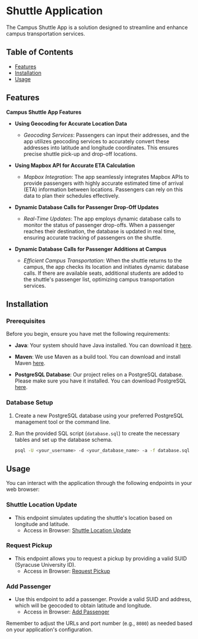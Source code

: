 # Shuttle Application 

The Campus Shuttle App is a solution designed to streamline and enhance campus transportation services. 

## Table of Contents

- [Features](#features)
- [Installation](#installation)
- [Usage](#usage)



## Features

**Campus Shuttle App Features**

- **Using Geocoding for Accurate Location Data**
    - *Geocoding Services*: Passengers can input their addresses, and the app utilizes geocoding services to accurately convert these addresses into latitude and longitude coordinates. This ensures precise shuttle pick-up and drop-off locations.

- **Using Mapbox API for Accurate ETA Calculation**
    - *Mapbox Integration*: The app seamlessly integrates Mapbox APIs to provide passengers with highly accurate estimated time of arrival (ETA) information between locations. Passengers can rely on this data to plan their schedules effectively.

- **Dynamic Database Calls for Passenger Drop-Off Updates**
    - *Real-Time Updates*: The app employs dynamic database calls to monitor the status of passenger drop-offs. When a passenger reaches their destination, the database is updated in real time, ensuring accurate tracking of passengers on the shuttle.

- **Dynamic Database Calls for Passenger Additions at Campus**
    - *Efficient Campus Transportation*: When the shuttle returns to the campus, the app checks its location and initiates dynamic database calls. If there are available seats, additional students are added to the shuttle's passenger list, optimizing campus transportation services.


## Installation

### Prerequisites

Before you begin, ensure you have met the following requirements:

- **Java**: Your system should have Java installed. You can download it [here](https://www.oracle.com/java/technologies/javase-downloads.html).

- **Maven**: We use Maven as a build tool. You can download and install Maven [here](https://maven.apache.org/download.cgi).

- **PostgreSQL Database**: Our project relies on a PostgreSQL database. Please make sure you have it installed. You can download PostgreSQL [here](https://www.postgresql.org/download/).

### Database Setup

1. Create a new PostgreSQL database using your preferred PostgreSQL management tool or the command line.

2. Run the provided SQL script (`database.sql`) to create the necessary tables and set up the database schema.

   ```bash
   psql -U <your_username> -d <your_database_name> -a -f database.sql


## Usage

You can interact with the application through the following endpoints in your web browser:

### Shuttle Location Update
- This endpoint simulates updating the shuttle's location based on longitude and latitude.
    - Access in Browser: [Shuttle Location Update](http://localhost:8080/shuttleLocation?longitude=-76.13133627075227&latitude=43.03789557301325)

### Request Pickup
- This endpoint allows you to request a pickup by providing a valid SUID (Syracuse University ID).
    - Access in Browser: [Request Pickup](http://localhost:8080/requestPickup?suid=123456)

### Add Passenger
- Use this endpoint to add a passenger. Provide a valid SUID and address, which will be geocoded to obtain latitude and longitude.
    - Access in Browser: [Add Passenger](http://localhost:8080/addPassenger?suid=123451&address=%22415%20Clarendon%20St,%20syracuse,New%20York,%2013210)

Remember to adjust the URLs and port number (e.g., `8080`) as needed based on your application's configuration.


